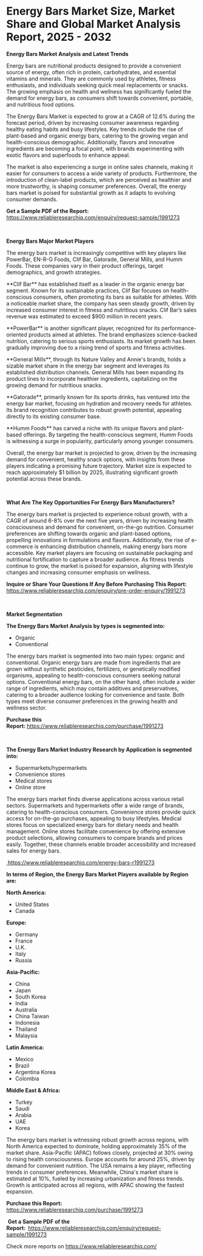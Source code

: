 <p><h1>Energy Bars Market Size, Market Share and Global Market Analysis Report, 2025 - 2032</h1></p><p><strong>Energy Bars Market Analysis and Latest Trends</strong></p>
<p><p>Energy bars are nutritional products designed to provide a convenient source of energy, often rich in protein, carbohydrates, and essential vitamins and minerals. They are commonly used by athletes, fitness enthusiasts, and individuals seeking quick meal replacements or snacks. The growing emphasis on health and wellness has significantly fueled the demand for energy bars, as consumers shift towards convenient, portable, and nutritious food options.</p><p>The Energy Bars Market is expected to grow at a CAGR of 12.6% during the forecast period, driven by increasing consumer awareness regarding healthy eating habits and busy lifestyles. Key trends include the rise of plant-based and organic energy bars, catering to the growing vegan and health-conscious demographic. Additionally, flavors and innovative ingredients are becoming a focal point, with brands experimenting with exotic flavors and superfoods to enhance appeal. </p><p>The market is also experiencing a surge in online sales channels, making it easier for consumers to access a wide variety of products. Furthermore, the introduction of clean-label products, which are perceived as healthier and more trustworthy, is shaping consumer preferences. Overall, the energy bars market is poised for substantial growth as it adapts to evolving consumer demands.</p></p>
<p><strong>Get a Sample PDF of the Report:&nbsp;</strong> <a href="https://www.reliableresearchiq.com/enquiry/request-sample/1991273?utm_campaign=1842&utm_medium=2&utm_source=Github&utm_content=ia&utm_term=06022025&utm_id=energy-bars">https://www.reliableresearchiq.com/enquiry/request-sample/1991273</a></p>
<p>&nbsp;</p>
<p><strong>Energy Bars Major Market Players</strong></p>
<p><p>The energy bars market is increasingly competitive with key players like PowerBar, EN-R-G Foods, Clif Bar, Gatorade, General Mills, and Humm Foods. These companies vary in their product offerings, target demographics, and growth strategies.</p><p>**Clif Bar** has established itself as a leader in the organic energy bar segment. Known for its sustainable practices, Clif Bar focuses on health-conscious consumers, often promoting its bars as suitable for athletes. With a noticeable market share, the company has seen steady growth, driven by increased consumer interest in fitness and nutritious snacks. Clif Bar’s sales revenue was estimated to exceed $900 million in recent years.</p><p>**PowerBar** is another significant player, recognized for its performance-oriented products aimed at athletes. The brand emphasizes science-backed nutrition, catering to serious sports enthusiasts. Its market growth has been gradually improving due to a rising trend of sports and fitness activities.</p><p>**General Mills**, through its Nature Valley and Annie's brands, holds a sizable market share in the energy bar segment and leverages its established distribution channels. General Mills has been expanding its product lines to incorporate healthier ingredients, capitalizing on the growing demand for nutritious snacks.</p><p>**Gatorade**, primarily known for its sports drinks, has ventured into the energy bar market, focusing on hydration and recovery needs for athletes. Its brand recognition contributes to robust growth potential, appealing directly to its existing consumer base.</p><p>**Humm Foods** has carved a niche with its unique flavors and plant-based offerings. By targeting the health-conscious segment, Humm Foods is witnessing a surge in popularity, particularly among younger consumers.</p><p>Overall, the energy bar market is projected to grow, driven by the increasing demand for convenient, healthy snack options, with insights from these players indicating a promising future trajectory. Market size is expected to reach approximately $1 billion by 2025, illustrating significant growth potential across these brands.</p></p>
<p>&nbsp;</p>
<p><strong>What Are The Key Opportunities For Energy Bars Manufacturers?</strong></p>
<p><p>The energy bars market is projected to experience robust growth, with a CAGR of around 6-8% over the next five years, driven by increasing health consciousness and demand for convenient, on-the-go nutrition. Consumer preferences are shifting towards organic and plant-based options, propelling innovations in formulations and flavors. Additionally, the rise of e-commerce is enhancing distribution channels, making energy bars more accessible. Key market players are focusing on sustainable packaging and nutritional fortification to capture a broader audience. As fitness trends continue to grow, the market is poised for expansion, aligning with lifestyle changes and increasing consumer emphasis on wellness.</p></p>
<p><strong>Inquire or Share Your Questions If Any Before Purchasing This Report:</strong> <a href="https://www.reliableresearchiq.com/enquiry/pre-order-enquiry/1991273?utm_campaign=1842&utm_medium=2&utm_source=Github&utm_content=ia&utm_term=06022025&utm_id=energy-bars">https://www.reliableresearchiq.com/enquiry/pre-order-enquiry/1991273</a></p>
<p>&nbsp;</p>
<p><strong>Market Segmentation</strong></p>
<p><strong>The Energy Bars Market Analysis by types is segmented into:</strong></p>
<p><ul><li>Organic</li><li>Conventional</li></ul></p>
<p><p>The energy bars market is segmented into two main types: organic and conventional. Organic energy bars are made from ingredients that are grown without synthetic pesticides, fertilizers, or genetically modified organisms, appealing to health-conscious consumers seeking natural options. Conventional energy bars, on the other hand, often include a wider range of ingredients, which may contain additives and preservatives, catering to a broader audience looking for convenience and taste. Both types meet diverse consumer preferences in the growing health and wellness sector.</p></p>
<p><strong>Purchase this Report:&nbsp;</strong><a href="https://www.reliableresearchiq.com/purchase/1991273?utm_campaign=1842&utm_medium=2&utm_source=Github&utm_content=ia&utm_term=06022025&utm_id=energy-bars">https://www.reliableresearchiq.com/purchase/1991273</a></p>
<p>&nbsp;</p>
<p><strong>The Energy Bars Market Industry Research by Application is segmented into:</strong></p>
<p><ul><li>Supermarkets/hypermarkets</li><li>Convenience stores</li><li>Medical stores</li><li>Online store</li></ul></p>
<p><p>The energy bars market finds diverse applications across various retail sectors. Supermarkets and hypermarkets offer a wide range of brands, catering to health-conscious consumers. Convenience stores provide quick access for on-the-go purchases, appealing to busy lifestyles. Medical stores focus on specialized energy bars for dietary needs and health management. Online stores facilitate convenience by offering extensive product selections, allowing consumers to compare brands and prices easily. Together, these channels enable broader accessibility and increased sales for energy bars.</p></p>
<p><a href="https://www.reliableresearchiq.com/energy-bars-r1991273?utm_campaign=1842&utm_medium=2&utm_source=Github&utm_content=ia&utm_term=06022025&utm_id=energy-bars">&nbsp;https://www.reliableresearchiq.com/energy-bars-r1991273</a></p>
<p><strong>In terms of Region, the Energy Bars Market Players available by Region are:</strong></p>
<p>
    <p> <strong> North America: </strong>
        <ul>
            <li>United States</li>
            <li>Canada</li>
        </ul>
        </p> 
    <p> <strong> Europe: </strong>
        <ul>
            <li>Germany</li>
            <li>France</li>
            <li>U.K.</li>
            <li>Italy</li>
            <li>Russia</li>
        </ul>
        </p> 
    <p> <strong> Asia-Pacific: </strong>
        <ul>
            <li>China</li>
            <li>Japan</li>
            <li>South Korea</li>
            <li>India</li>
            <li>Australia</li>
            <li>China Taiwan</li>
            <li>Indonesia</li>
            <li>Thailand</li>
            <li>Malaysia</li>
        </ul>
        </p> 
    <p> <strong> Latin America: </strong>
        <ul>
            <li>Mexico</li>
            <li>Brazil</li>
            <li>Argentina Korea</li>
            <li>Colombia</li>
        </ul>
        </p> 
    <p> <strong> Middle East & Africa: </strong>
        <ul>
            <li>Turkey</li>
            <li>Saudi</li>
            <li>Arabia</li>
            <li>UAE</li>
            <li>Korea</li>
        </ul>
    </p>
    </p>
<p><p>The energy bars market is witnessing robust growth across regions, with North America expected to dominate, holding approximately 35% of the market share. Asia-Pacific (APAC) follows closely, projected at 30% owing to rising health consciousness. Europe accounts for around 25%, driven by demand for convenient nutrition. The USA remains a key player, reflecting trends in consumer preferences. Meanwhile, China's market share is estimated at 10%, fueled by increasing urbanization and fitness trends. Growth is anticipated across all regions, with APAC showing the fastest expansion.</p></p>
<p><strong>Purchase this Report: </strong><a href="https://www.reliableresearchiq.com/purchase/1991273?utm_campaign=1842&utm_medium=2&utm_source=Github&utm_content=ia&utm_term=06022025&utm_id=energy-bars">https://www.reliableresearchiq.com/purchase/1991273</a></p>
<p>&nbsp;<strong>Get a Sample PDF of the Report:&nbsp;&nbsp;</strong><a href="https://www.reliableresearchiq.com/enquiry/request-sample/1991273?utm_campaign=1842&utm_medium=2&utm_source=Github&utm_content=ia&utm_term=06022025&utm_id=energy-bars">https://www.reliableresearchiq.com/enquiry/request-sample/1991273</a></p>
<p><strong></strong></p>
<p>Check more reports on <a href="https://www.reliableresearchiq.com/?utm_campaign=1842&utm_medium=2&utm_source=Github&utm_content=ia&utm_term=06022025&utm_id=energy-bars">https://www.reliableresearchiq.com/</a></p>